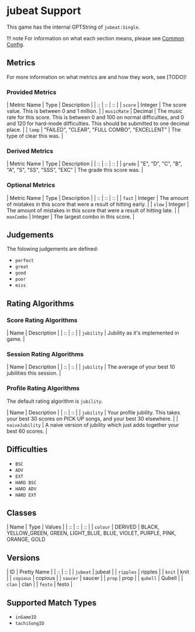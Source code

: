 # jubeat Support

This game has the internal GPTString of `jubeat:Single`.

!!! note
	For information on what each section means, please see [Common Config](../common-config/index.md).

## Metrics

For more information on what metrics are and how they work, see [TODO]!

### Provided Metrics

| Metric Name | Type | Description |
| :: | :: | :: |
| `score` | Integer | The score value. This is between 0 and 1 million. |
| `musicRate` | Decimal | The music rate for this score. This is between 0 and 100 on normal difficulties, and 0 and 120 for hard-mode difficulties. This should be submitted to one decimal place. |
| `lamp` | "FAILED", "CLEAR", "FULL COMBO", "EXCELLENT" | The type of clear this was. |

### Derived Metrics

| Metric Name | Type | Description |
| :: | :: | :: |
| `grade` | "E", "D", "C", "B", "A", "S", "SS", "SSS", "EXC" | The grade this score was. |

### Optional Metrics

| Metric Name | Type | Description |
| :: | :: | :: |
| `fast` | Integer | The amount of mistakes in this score that were a result of hitting early. |
| `slow` | Integer | The amount of mistakes in this score that were a result of hitting late. |
| `maxCombo` | Integer | The largest combo in this score. |

## Judgements

The folowing judgements are defined:

- `perfect`
- `great`
- `good`
- `poor`
- `miss`

## Rating Algorithms

### Score Rating Algorithms

| Name | Description |
| :: | :: |
| `jubility` | Jubility as it's implemented in game. |

### Session Rating Algorithms

| Name | Description |
| :: | :: |
| `jubility` | The average of your best 10 jubilities this session. |

### Profile Rating Algorithms

The default rating algorithm is `jubility`.

| Name | Description |
| :: | :: |
| `jubility` | Your profile jubility. This takes your best 30 scores on PICK UP songs, and your best 30 elsewhere. |
| `naiveJubility` | A naive version of jubility which just adds together your best 60 scores. |

## Difficulties

- `BSC`
- `ADV`
- `EXT`
- `HARD BSC`
- `HARD ADV`
- `HARD EXT`

## Classes

| Name | Type | Values |
| :: | :: | :: |
| `colour` | DERIVED | BLACK, YELLOW_GREEN, GREEN, LIGHT_BLUE, BLUE, VIOLET, PURPLE, PINK, ORANGE, GOLD

## Versions

| ID | Pretty Name |
| :: | :: |
| `jubeat` | jubeat |
| `ripples` | ripples |
| `knit` | knit |
| `copious` | copious |
| `saucer` | saucer |
| `prop` | prop |
| `qubell` | Qubell |
| `clan` | clan |
| `festo` | festo |

## Supported Match Types

- `inGameID`
- `tachiSongID`